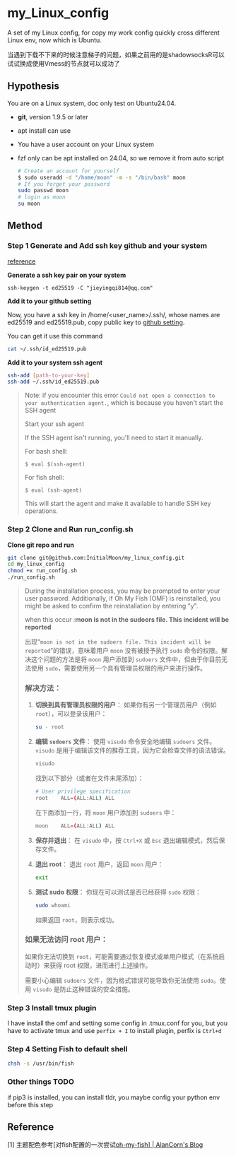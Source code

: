 # my_Linux_config

A set of my Linux config, for copy my work config quickly cross different Linux env, now which is Ubuntu.

当遇到下载不下来的时候注意梯子的问题，如果之前用的是shadowsocksR可以试试换成使用Vmess的节点就可以成功了

## Hypothesis

You are on a Linux system, doc only test on Ubuntu24.04.

- **git**, version 1.9.5 or later

- apt install can use

- You have a user account on your Linux system

- fzf only can be apt installed on 24.04, so we remove it from auto script

  ```bash
  # Create an account for yourself
  $ sudo useradd -d "/home/moon" -m -s "/bin/bash" moon
  # If you forget your password
  sudo passwd moon
  # login as moon
  su moon
  ```

## Method

### Step 1 Generate and Add ssh key github and your system
[reference](https://docs.github.com/en/authentication/connecting-to-github-with-ssh/generating-a-new-ssh-key-and-adding-it-to-the-ssh-agent#generating-a-new-ssh-key)

**Generate a ssh key pair on your system**

```
ssh-keygen -t ed25519 -C "jieyingqi814@qq.com"
```

**Add it to your github setting**

Now, you have a ssh key in /home/<user_name>/.ssh/, whose names are ed25519 and ed25519.pub,
copy public key to [github setting](https://github.com/settings/keys).

You can get it use this command
```bash
cat ~/.ssh/id_ed25519.pub
```

**Add it to your system ssh agent**

```bash
ssh-add [path-to-your-key]
ssh-add ~/.ssh/id_ed25519.pub
```

> Note: if you encounter this error `Could not open a connection to your authentication agent.`, 
> which is because you haven't start the SSH agent
>
> Start your ssh agent
>
> If the SSH agent isn't running, you'll need to start it manually.
> 
> For bash shell:
> ```
> $ eval $(ssh-agent)
> ```
> For fish shell:
> ```
> $ eval (ssh-agent)
> ```
> This will start the agent and make it available to handle SSH key operations.

### Step 2 Clone and Run run_config.sh

**Clone git repo and run**

```bash
git clone git@github.com:InitialMoon/my_linux_config.git
cd my_linux_config
chmod +x run_config.sh
./run_config.sh
```

> During the installation process, you may be prompted to enter your user password. Additionally, if Oh My Fish (OMF) is reinstalled, you might be asked to confirm the reinstallation by entering "y".
>
> when this occur :**moon is not in the sudoers file.  This incident will be reported**
>
> 出现“`moon is not in the sudoers file. This incident will be reported`”的错误，意味着用户 `moon` 没有被授予执行 `sudo` 命令的权限。解决这个问题的方法是将 `moon` 用户添加到 `sudoers` 文件中，但由于你目前无法使用 `sudo`，需要使用另一个具有管理员权限的用户来进行操作。
>
> ### 解决方法：
>
> 1. **切换到具有管理员权限的用户**：
>    如果你有另一个管理员用户（例如 `root`），可以登录该用户：
>    ```bash
>    su - root
>    ```
>
> 2. **编辑 `sudoers` 文件**：
>    使用 `visudo` 命令安全地编辑 `sudoers` 文件。`visudo` 是用于编辑该文件的推荐工具，因为它会检查文件的语法错误。
>    
>    ```bash
>    visudo
>    ```
>
>    找到以下部分（或者在文件末尾添加）：
>    
>    ```bash
>    # User privilege specification
>    root    ALL=(ALL:ALL) ALL
>    ```
>
>    在下面添加一行，将 `moon` 用户添加到 `sudoers` 中：
>    
>    ```bash
>    moon    ALL=(ALL:ALL) ALL
>    ```
>
> 3. **保存并退出**：
>    在 `visudo` 中，按 `Ctrl+X` 或 `Esc` 退出编辑模式，然后保存文件。
>
> 4. **退出 root**：
>    退出 `root` 用户，返回 `moon` 用户：
>    ```bash
>    exit
>    ```
>
> 5. **测试 sudo 权限**：
>    你现在可以测试是否已经获得 `sudo` 权限：
>    ```bash
>    sudo whoami
>    ```
>
>    如果返回 `root`，则表示成功。
>
> ### 如果无法访问 root 用户：
> 如果你无法切换到 `root`，可能需要通过恢复模式或单用户模式（在系统启动时）来获得 root 权限，进而进行上述操作。
>
> 需要小心编辑 `sudoers` 文件，因为格式错误可能导致你无法使用 `sudo`。使用 `visudo` 是防止这种错误的安全措施。

### Step 3 Install tmux plugin

I have install the omf and setting some config in .tmux.conf for you,  but you have to activate tmux and use `perfix + I` to install plugin, perfix is `Ctrl+d`

### Step 4 Setting Fish to default shell

```bash
chsh -s /usr/bin/fish
```



### Other things TODO

if pip3 is installed, you can install tldr, you maybe config your python env before this step

## Reference

[1] 主题配色参考[对fish配置的一次尝试[oh-my-fish\] | AlanCorn's Blog](https://alancorn.github.io/blogs/2022/LinuxFishConfig.html#更改默认shell)
